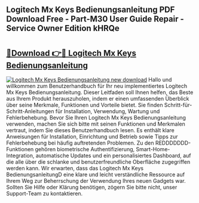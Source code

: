 ## Logitech Mx Keys Bedienungsanleitung PDF Download Free - Part-M30 User Guide Repair - Service Owner Edition kHRQe

# <h2><a href="http://df3v67j.blite.top/?on=Logitech+Mx+Keys+Bedienungsanleitung">🔗Download 👉🔴 Logitech Mx Keys Bedienungsanleitung</a></h2>

[![Logitech Mx Keys Bedienungsanleitung new download](https://i.imgur.com/lujVjoI.png)](http://df3v67j.blite.top/?on=Logitech+Mx+Keys+Bedienungsanleitung)
Hallo und willkommen zum Benutzerhandbuch für Ihr neu implementiertes Logitech Mx Keys Bedienungsanleitung. Dieser Leitfaden soll Ihnen helfen, das Beste aus Ihrem Produkt herauszuholen, indem er einen umfassenden Überblick über seine Merkmale, Funktionen und Vorteile bietet. Sie finden Schritt-für-Schritt-Anleitungen für Installation, Verwendung, Wartung und Fehlerbehebung. Bevor Sie Ihren Logitech Mx Keys Bedienungsanleitung verwenden, machen Sie sich bitte mit seinen Funktionen und Merkmalen vertraut, indem Sie dieses Benutzerhandbuch lesen. Es enthält klare Anweisungen für Installation, Einrichtung und Betrieb sowie Tipps zur Fehlerbehebung bei häufig auftretenden Problemen. Zu den REDDDDDDD-Funktionen gehören biometrische Authentifizierung, Smart-Home-Integration, automatische Updates und ein personalisiertes Dashboard, auf die alle über die schlanke und benutzerfreundliche Oberfläche zugegriffen werden kann. Wir erwarten, dass das Logitech Mx Keys BedienungsanleitungD eine klare und leicht verständliche Ressource auf Ihrem Weg zur Beherrschung der Verwendung Ihres neuen Gadgets war. Sollten Sie Hilfe oder Klärung benötigen, zögern Sie bitte nicht, unser Support-Team zu kontaktieren.
